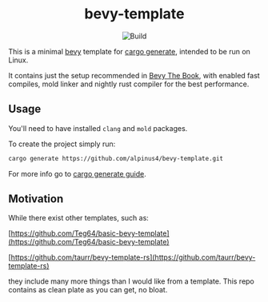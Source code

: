 <div align="center">

# bevy-template
  
![Build](https://github.com/alpinus4/bevy-template/actions/workflows/build.yml/badge.svg)

</div>

This is a minimal [bevy](https://bevyengine.org/) template for [cargo generate](https://github.com/cargo-generate/cargo-generate), intended to be run on Linux.

It contains just the setup recommended in [Bevy The Book](https://bevyengine.org/learn/book/getting-started/setup/), with enabled fast compiles, mold linker and nightly rust compiler for the best performance.

## Usage

You'll need to have installed `clang` and `mold` packages.

To create the project simply run:
```bash
cargo generate https://github.com/alpinus4/bevy-template.git
```
For more info go to [cargo generate guide](https://cargo-generate.github.io/cargo-generate/index.html).

## Motivation

While there exist other templates, such as:

[https://github.com/Teg64/basic-bevy-template](https://github.com/Teg64/basic-bevy-template)

[https://github.com/taurr/bevy-template-rs](https://github.com/taurr/bevy-template-rs)

they include many more things than I would like from a template.
This repo contains as clean plate as you can get, no bloat.
